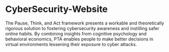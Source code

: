 # CyberSecurity-Website
The Pause, Think, and Act framework presents a workable and theoretically rigorous solution to fostering cybersecurity awareness and instilling safer online habits. By combining insights from cognitive psychology and behavioral economics, PTA enables people to make better decisions in virtual environments lessening their exposure to cyber attacks. 
